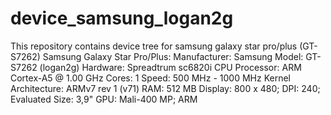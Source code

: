 # device_samsung_logan2g
This repository contains device tree for samsung galaxy star pro/plus (GT-S7262)
Samsung Galaxy Star Pro/Plus:
Manufacturer: Samsung
Model: GT-S7262 (logan2g)
Hardware: Spreadtrum sc6820i
CPU
Processor: ARM Cortex-A5 @ 1.00 GHz
Cores: 1
Speed: 500 MHz - 1000 MHz
Kernel Architecture: ARMv7 rev 1 (v71)
RAM: 512 MB
Display: 800 x 480; DPI: 240; Evaluated Size: 3,9"
GPU: Mali-400 MP; ARM
